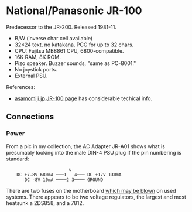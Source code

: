 National/Panasonic JR-100
=========================

Predecessor to the JR-200. Released 1981-11.

- B/W (inverse char cell available)
- 32×24 text, no katakana. PCG for up to 32 chars.
- CPU: Fujitsu MB8861 CPU, 6800-compatible.
- 16K RAM, 8K ROM.
- Pizo speaker. Buzzer sounds, "same as PC-8001."
- No joystick ports.
- External PSU.

References:
- [asamomiji.jp JR-100 page][asa] has considerable techical info.


Connections
-----------

### Power

From a pic in my collection, the AC Adapter JR-A01 shows what is presumably
looking into the male DIN-4 PSU plug if the pin numbering is standard:

                            ∪
        DC +7.8V 680mA ───1   4─── DC +17V 130mA
           DC -8V 10mA ────2 3──── GROUND

There are two fuses on the motherboard [which may be blown][yakyu-ken] on
used systems. There appears to be two voltage regulators, the largest and
most heatsunk a 2DS858, and a 7812.



<!-------------------------------------------------------------------->
[asa]: http://asamomiji.jp/contents/documents/retropc/jr100
[yakyu-ken]: https://yakyu-ken.hateblo.jp/entry/2020/09/22/000355
